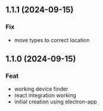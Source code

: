 ## 1.1.1 (2024-09-15)

### Fix

- move types to correct location

## 1.1.0 (2024-09-15)

### Feat

- working device finder
- react integration working
- initial creation using electron-app
